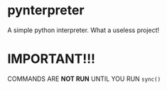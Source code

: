# pynterpreter
A simple python interpreter. What a useless project!

# IMPORTANT!!!
COMMANDS ARE __NOT RUN__ UNTIL YOU RUN `sync()`
